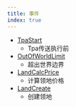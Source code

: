```yaml
---
title: 事件
index: true
---
```


- [TpaStart](./TpaStart.md)
  - Tpa传送执行前
- [OutOfWorldLimit](./OutOfWorldLimit.md)
  - 超出世界边界
- [LandCalcPrice](./LandCalcPrice.md)
  - 计算领地价格
- [LandCreate](./LandCreate.md)
  - 创建领地
    